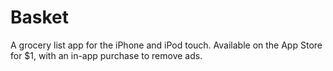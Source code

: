 Basket
======

A grocery list app for the iPhone and iPod touch. Available on the App Store for $1, with an in-app purchase to remove ads.
